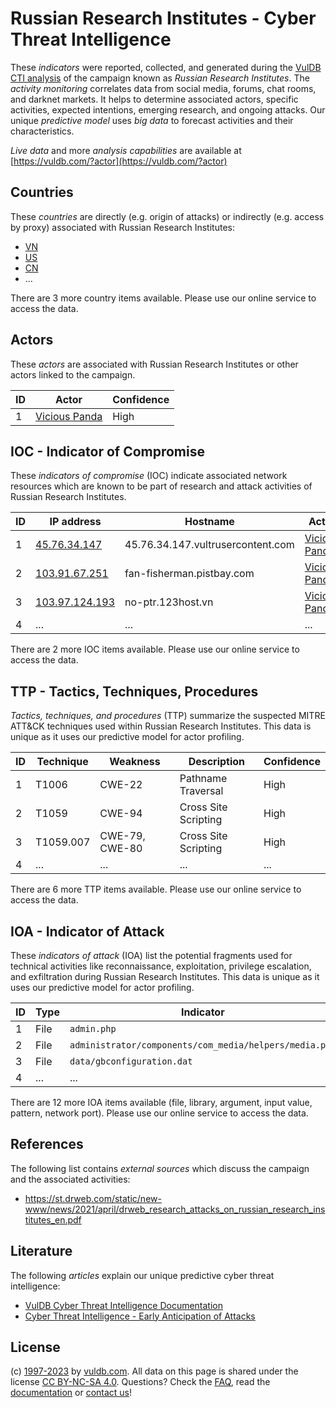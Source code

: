 # Russian Research Institutes - Cyber Threat Intelligence

These _indicators_ were reported, collected, and generated during the [VulDB CTI analysis](https://vuldb.com/?kb.cti) of the campaign known as _Russian Research Institutes_. The _activity monitoring_ correlates data from social media, forums, chat rooms, and darknet markets. It helps to determine associated actors, specific activities, expected intentions, emerging research, and ongoing attacks. Our unique _predictive model_ uses _big data_ to forecast activities and their characteristics.

_Live data_ and more _analysis capabilities_ are available at [https://vuldb.com/?actor](https://vuldb.com/?actor)

## Countries

These _countries_ are directly (e.g. origin of attacks) or indirectly (e.g. access by proxy) associated with Russian Research Institutes:

* [VN](https://vuldb.com/?country.vn)
* [US](https://vuldb.com/?country.us)
* [CN](https://vuldb.com/?country.cn)
* ...

There are 3 more country items available. Please use our online service to access the data.

## Actors

These _actors_ are associated with Russian Research Institutes or other actors linked to the campaign.

ID | Actor | Confidence
-- | ----- | ----------
1 | [Vicious Panda](https://vuldb.com/?actor.vicious_panda) | High

## IOC - Indicator of Compromise

These _indicators of compromise_ (IOC) indicate associated network resources which are known to be part of research and attack activities of Russian Research Institutes.

ID | IP address | Hostname | Actor | Confidence
-- | ---------- | -------- | ----- | ----------
1 | [45.76.34.147](https://vuldb.com/?ip.45.76.34.147) | 45.76.34.147.vultrusercontent.com | [Vicious Panda](https://vuldb.com/?actor.vicious_panda) | High
2 | [103.91.67.251](https://vuldb.com/?ip.103.91.67.251) | fan-fisherman.pistbay.com | [Vicious Panda](https://vuldb.com/?actor.vicious_panda) | High
3 | [103.97.124.193](https://vuldb.com/?ip.103.97.124.193) | no-ptr.123host.vn | [Vicious Panda](https://vuldb.com/?actor.vicious_panda) | High
4 | ... | ... | ... | ...

There are 2 more IOC items available. Please use our online service to access the data.

## TTP - Tactics, Techniques, Procedures

_Tactics, techniques, and procedures_ (TTP) summarize the suspected MITRE ATT&CK techniques used within Russian Research Institutes. This data is unique as it uses our predictive model for actor profiling.

ID | Technique | Weakness | Description | Confidence
-- | --------- | -------- | ----------- | ----------
1 | T1006 | CWE-22 | Pathname Traversal | High
2 | T1059 | CWE-94 | Cross Site Scripting | High
3 | T1059.007 | CWE-79, CWE-80 | Cross Site Scripting | High
4 | ... | ... | ... | ...

There are 6 more TTP items available. Please use our online service to access the data.

## IOA - Indicator of Attack

These _indicators of attack_ (IOA) list the potential fragments used for technical activities like reconnaissance, exploitation, privilege escalation, and exfiltration during Russian Research Institutes. This data is unique as it uses our predictive model for actor profiling.

ID | Type | Indicator | Confidence
-- | ---- | --------- | ----------
1 | File | `admin.php` | Medium
2 | File | `administrator/components/com_media/helpers/media.php` | High
3 | File | `data/gbconfiguration.dat` | High
4 | ... | ... | ...

There are 12 more IOA items available (file, library, argument, input value, pattern, network port). Please use our online service to access the data.

## References

The following list contains _external sources_ which discuss the campaign and the associated activities:

* https://st.drweb.com/static/new-www/news/2021/april/drweb_research_attacks_on_russian_research_institutes_en.pdf

## Literature

The following _articles_ explain our unique predictive cyber threat intelligence:

* [VulDB Cyber Threat Intelligence Documentation](https://vuldb.com/?kb.cti)
* [Cyber Threat Intelligence - Early Anticipation of Attacks](https://www.scip.ch/en/?labs.20201022)

## License

(c) [1997-2023](https://vuldb.com/?kb.changelog) by [vuldb.com](https://vuldb.com/?kb.about). All data on this page is shared under the license [CC BY-NC-SA 4.0](https://creativecommons.org/licenses/by-nc-sa/4.0/). Questions? Check the [FAQ](https://vuldb.com/?kb.faq), read the [documentation](https://vuldb.com/?kb) or [contact us](https://vuldb.com/?contact)!
